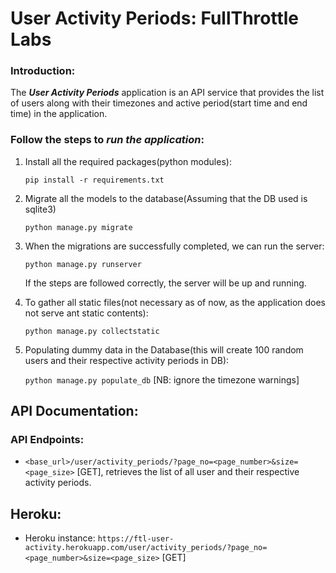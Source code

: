 # User Activity Periods: FullThrottle Labs

### Introduction:
The _**User Activity Periods**_ application is an API service that provides the list of users along with their timezones and active period(start time and end time) in the application.

### Follow the steps to _run the application_:

1. Install all the required packages(python modules):

    ```pip install -r requirements.txt```

2. Migrate all the models to the database(Assuming that the DB used is sqlite3)
 
    ```python manage.py migrate```
    
3. When the migrations are successfully completed, we can run the server:

    ```python manage.py runserver```
    
    If the steps are followed correctly, the server will be up and running.
 
 4. To gather all static files(not necessary as of now, as the application does not serve ant static contents):
   
    ```python manage.py collectstatic```
    
 5. Populating dummy data in the Database(this will create 100 random users and their respective activity periods in DB):
    
    ```python manage.py populate_db``` [NB: ignore the timezone warnings]
 
 ## API Documentation:
 ### API Endpoints:
  - ```<base_url>/user/activity_periods/?page_no=<page_number>&size=<page_size>``` [GET], retrieves the list of all user and their respective activity periods.
 
 ## Heroku:
 - Heroku instance: ```https://ftl-user-activity.herokuapp.com/user/activity_periods/?page_no=<page_number>&size=<page_size>``` [GET]
